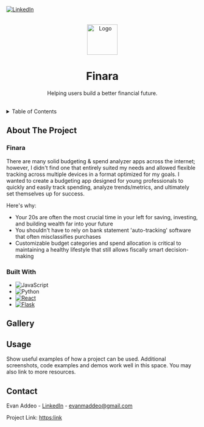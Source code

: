 <a name="readme-top"></a>

[![LinkedIn][linkedin-shield]][linkedin-url]

<br />
<div align="center">
  <div>
    <img src="./frontend/src/assets/images/Logo2.png)" alt="Logo" width="80" height="80">
    <h1 align="center">Finara</h1>
  </div>

  <p align="center">
    Helping users build a better financial future.
    <br />
    <br />
  </p>
</div>



<!-- TABLE OF CONTENTS -->
<details>
  <summary>Table of Contents</summary>
  <ol>
    <li>
      <a href="#about-the-project">About The Project</a>
      <ul>
        <li><a href="#built-with">Built With</a></li>
      </ul>
    </li>
    <li><a href="#gallery">Gallery</a></li>
    <li><a href="#usage">Usage</a></li>
    <li><a href="#contact">Contact</a></li>
  </ol>
</details>



<!-- ABOUT THE PROJECT -->
## About The Project

<h3>Finara</h3>

There are many solid budgeting & spend analyzer apps across the internet; however, I didn't find one that entirely suited my needs and allowed flexible tracking across multiple devices in a format optimized for my goals. I wanted to create a budgeting app designed for young professionals to quickly and easily track spending, analyze trends/metrics, and ultimately set themselves up for success.

Here's why:
* Your 20s are often the most crucial time in your left for saving, investing, and building wealth far into your future
* You shouldn't have to rely on bank statement 'auto-tracking' software that often misclassifies purchases
* Customizable budget categories and spend allocation is critical to maintaining a healthy lifestyle that still allows fiscally smart decision-making



### Built With

* ![JavaScript][JavaScript]
* ![Python][Python]
* [![React][React.js]][React-url]
* [![Flask][Flask]][Flask-url]



## Gallery


<!-- USAGE EXAMPLES -->
## Usage

Show useful examples of how a project can be used. Additional screenshots, code examples and demos work well in this space. You may also link to more resources.



<!-- CONTACT -->
## Contact

Evan Addeo - [LinkedIn](https://www.linkedin.com/in/evanaddeo/) - evanmaddeo@gmail.com

Project Link: [https:link](http://link)



[linkedin-shield]: https://img.shields.io/badge/-LinkedIn-black.svg?style=for-the-badge&logo=linkedin&colorB=555
[linkedin-url]: https://www.linkedin.com/in/evanaddeo/
[product-screenshot]: images/screenshot.png

[JavaScript]: https://shields.io/badge/JavaScript-F7DF1E?logo=JavaScript&logoColor=000&style=for-the-badge
[Python]: https://img.shields.io/badge/python-3670A0?style=for-the-badge&logo=python&logoColor=ffdd54
[Flask]: https://img.shields.io/badge/Flask-000000?style=for-the-badge&logo=flask&logoColor=white
[Flask-url]: https://flask.palletsprojects.com/en/3.0.x/
[React.js]: https://img.shields.io/badge/React-20232A?style=for-the-badge&logo=react&logoColor=61DAFB
[React-url]: https://reactjs.org/


